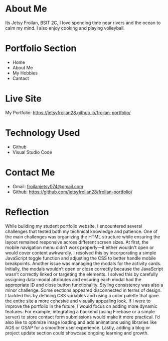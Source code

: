 # About Me
Its Jetsy Froilan, BSIT 2C, I love spending time near rivers and the ocean to calm my mind. I also enjoy cooking and playing volleyball.
# Portfolio Section
* Home
* About Me
* My Hobbies
* Cantact
# Live Site
My Portfolio: https://jetsyfroilan28.github.io/froilan-portfolio/
# Technology Used
* Github
* Visual Studio Code
# Contact Me
* Gmail: froilanjetsy074@gmail.com
* Github: https://github.com/jetsyfroilan28/froilan-portfolio/
# Reflection
   While building my student portfolio website, I encountered several challenges that tested both my technical knowledge and patience. One of the main challenges was organizing the HTML structure while ensuring the layout remained responsive across different screen sizes. At first, the mobile navigation menu didn’t work properly—it either wouldn't open or would cover content awkwardly. I resolved this by incorporating a simple JavaScript toggle function and adjusting the CSS to better handle mobile breakpoints.
    Another issue was managing the modals for the activity cards. Initially, the modals wouldn’t open or close correctly because the JavaScript wasn’t correctly linked or targeting the elements. I solved this by carefully assigning data-modal attributes and ensuring each modal had the appropriate ID and close button functionality. Styling consistency was also a minor challenge. Some sections appeared disconnected in terms of design. I tackled this by defining CSS variables and using a color palette that gave the entire site a more cohesive and visually appealing look. If I were to improve the portfolio in the future, I would focus on adding more dynamic features. For example, integrating a backend (using Firebase or a simple server) to store contact form submissions would make it more practical. I’d also like to optimize image loading and add animations using libraries like AOS or GSAP for a smoother user experience. Lastly, adding a blog or project update section could showcase ongoing learning and growth.
